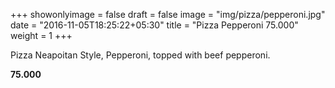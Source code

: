 +++
showonlyimage = false
draft = false
image = "img/pizza/pepperoni.jpg"
date = "2016-11-05T18:25:22+05:30"
title = "Pizza Pepperoni 75.000"
weight = 1
+++

Pizza Neapoitan Style, Pepperoni, topped with beef pepperoni.

**75.000**

